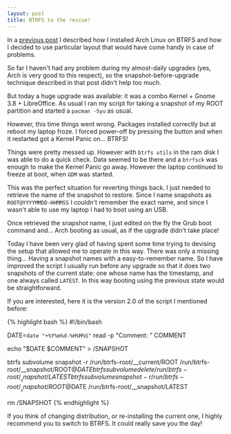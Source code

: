 ```yaml
---
layout: post
title: BTRFS to the rescue!
---
```


In a [previous post](http://blog.fabio.mancinelli.me/2012/12/28/Arch_Linux_on_BTRFS.html) I described how I installed Arch Linux on BTRFS and how I decided to use particular layout that would have come handy in case of problems.

So far I haven't had any problem during my almost-daily upgrades (yes, Arch is very good to this respect), so the snapshot-before-upgrade technique described in that post didn't help too much.

But today a huge upgrade was available: it was a combo Kernel + Gnome 3.8 + LibreOffice. As usual I ran my script for taking a snapshot of my ROOT partition and started a `pacman -Syu` as usual.

However, this time things went wrong. Packages installed correctly but at reboot my laptop froze. I forced power-off by pressing the button and when it restarted got a Kernel Panic on... BTRFS! 

Things were pretty messed up. However with `btrfs utils` in the ram disk I was able to do a quick check. Data seemed to be there and a `btrfsck` was enough to make the Kernel Panic go away. However the laptop continued to freeze at boot, when `GDM` was started.

This was the perfect situation for reverting things back. I just needed to retrieve the name of the snapshot to restore. Since I name snapshots as `ROOT@YYYYMMDD-HHMMSS` I couldn't remember the exact name, and since I wasn't able to use my laptop I had to boot using an USB.

Once retrieved the snapshot name, I just edited on the fly the Grub boot command and... Arch booting as usual, as if the upgrade didn't take place! 

Today I have been very glad of having spent some time trying to devising the setup that allowed me to operate in this way. There was only a missing thing... Having a snapshot names with a easy-to-remember name. So I have improved the script I usually run before any upgrade so that it does two snapshots of the current state: one whose name has the timestamp, and one always called `LATEST`. In this way booting using the previous state would be straightforward.

If you are interested, here it is the version 2.0 of the script I mentioned before:

{% highlight bash %}
#!/bin/bash

DATE=`date "+%Y%m%d-%H%M%S"`
read -p "Comment: " COMMENT

echo "$DATE
$COMMENT" > /SNAPSHOT

btrfs subvolume snapshot -r /run/btrfs-root/__current/ROOT /run/btrfs-root/__snapshot/ROOT@$DATE
btrfs subvolume delete /run/btrfs-root/__snapshot/LATEST
btrfs subvolume snapshot -r /run/btrfs-root/__snapshot/ROOT@$DATE /run/btrfs-root/__snapshot/LATEST

rm /SNAPSHOT
{% endhighlight %}

If you think of changing distribution, or re-installing the current one, I highly recommend you to switch to BTRFS. It could really save you the day!
